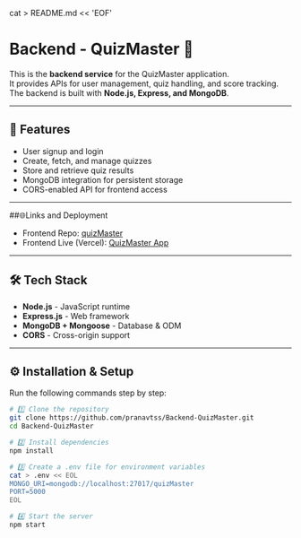 cat > README.md << 'EOF'
# Backend - QuizMaster 🎯

This is the **backend service** for the QuizMaster application.  
It provides APIs for user management, quiz handling, and score tracking.  
The backend is built with **Node.js, Express, and MongoDB**.

---

## 🚀 Features
- User signup and login
- Create, fetch, and manage quizzes
- Store and retrieve quiz results
- MongoDB integration for persistent storage
- CORS-enabled API for frontend access

---

##🌐Links and Deployment
- Frontend Repo: [quizMaster](https://github.com/pranavtss/quizMaster.git)
- Frontend Live (Vercel): [QuizMaster App](https://quiz-master-six-iota.vercel.app/)

---

## 🛠️ Tech Stack
- **Node.js** - JavaScript runtime
- **Express.js** - Web framework
- **MongoDB + Mongoose** - Database & ODM
- **CORS** - Cross-origin support

---

## ⚙️ Installation & Setup

Run the following commands step by step:

```bash
# 1️⃣ Clone the repository
git clone https://github.com/pranavtss/Backend-QuizMaster.git
cd Backend-QuizMaster

# 2️⃣ Install dependencies
npm install

# 3️⃣ Create a .env file for environment variables
cat > .env << EOL
MONGO_URI=mongodb://localhost:27017/quizMaster
PORT=5000
EOL

# 4️⃣ Start the server
npm start
